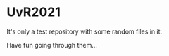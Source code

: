# UvR2021
It's only a test repository with some random files in it.

Have fun going through them...
